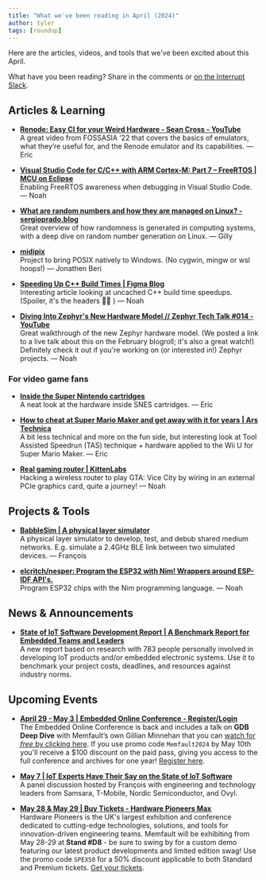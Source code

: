 ```yaml
---
title: "What we've been reading in April (2024)"
author: tyler
tags: [roundup]
---
```


<!-- excerpt start -->

Here are the articles, videos, and tools that we've been excited about this
April.

<!-- excerpt end -->

What have you been reading? Share in the comments or
[on the Interrupt Slack](https://interrupt-slack.herokuapp.com/).

## Articles & Learning

- [**Renode: Easy CI for your Weird Hardware - Sean Cross - YouTube**](https://www.youtube.com/watch?v=AuDlYbwVF0g)<br>
  A great video from FOSSASIA ’22 that covers the basics of emulators, what
  they’re useful for, and the Renode emulator and its capabilities. — Eric

- [**Visual Studio Code for C/C++ with ARM Cortex-M: Part 7 – FreeRTOS | MCU on Eclipse**](https://mcuoneclipse.com/2021/06/02/visual-studio-code-for-c-c-with-arm-cortex-m-part-7-freertos/)<br>
  Enabling FreeRTOS awareness when debugging in Visual Studio Code. — Noah

- [**What are random numbers and how they are managed on Linux? - sergioprado.blog**](https://sergioprado.blog/what-are-random-numbers-and-how-they-are-managed-on-linux/)<br>
  Great overview of how randomness is generated in computing systems, with a
  deep dive on random number generation on Linux. — Gilly

- [**midipix**](https://www.midipix.org/)<br> Project to bring POSIX natively to
  Windows. (No cygwin, mingw or wsl hoops!) — Jonathen Beri

- [**Speeding Up C++ Build Times | Figma Blog**](https://www.figma.com/blog/speeding-up-build-times/)<br>
  Interesting article looking at uncached C++ build time speedups. (Spoiler,
  it's the headers :face_exhaling: ) — Noah

- [**Diving Into Zephyr's New Hardware Model // Zephyr Tech Talk #014 - YouTube**](https://www.youtube.com/watch?v=hQC3EcFqDkc)<br>
  Great walkthrough of the new Zephyr hardware model. (We posted a link to a
  live talk about this on the February blogroll; it's also a great watch!)
  Definitely check it out if you're working on (or interested in!) Zephyr
  projects. — Noah

### For video game fans

- [**Inside the Super Nintendo cartridges**](https://fabiensanglard.net/snes_carts/index.html)<br>
  A neat look at the hardware inside SNES cartridges. — Eric

- [**How to cheat at Super Mario Maker and get away with it for years | Ars Technica**](https://arstechnica.com/gaming/2024/04/how-to-cheat-at-super-mario-maker-and-get-away-with-it-for-years/)<br>
  A bit less technical and more on the fun side, but interesting look at Tool
  Assisted Speedrun (TAS) technique + hardware applied to the Wii U for Super
  Mario Maker. — Eric

- [**Real gaming router | KittenLabs**](https://kittenlabs.de/real-gaming-router/)<br>
  Hacking a wireless router to play GTA: Vice City by wiring in an external PCIe
  graphics card, quite a journey! — Noah

## Projects & Tools

- [**BabbleSim | A physical layer simulator**](https://babblesim.github.io/)<br>
  A physical layer simulator to develop, test, and debub shared medium networks.
  E.g. simulate a 2.4GHz BLE link between two simulated devices. — François

- [**elcritch/nesper: Program the ESP32 with Nim! Wrappers around ESP-IDF API's.**](https://github.com/elcritch/nesper)<br>
  Program ESP32 chips with the Nim programming language. — Noah

## News & Announcements

- [**State of IoT Software Development Report | A Benchmark Report for Embedded Teams and Leaders**](https://memfault.com/iot-software-development-report/?utm_campaign=IoT%20Benchmark%20Report&utm_source=Interrupt&utm_medium=Roundup)<br>
  A new report based on research with 783 people personally involved in
  developing IoT products and/or embedded electronic systems. Use it to
  benchmark your project costs, deadlines, and resources against industry norms.

## Upcoming Events

- [**April 29 - May 3 | Embedded Online Conference - Register/Login**](https://embeddedonlineconference.com/register.php)<br>
  The Embedded Online Conference is back and includes a talk on **GDB Deep
  Dive** with Memfault’s own Gillian Minnehan that you can
  [watch for _free_ by clicking here](https://embeddedonlineconference.com/freesession/GDB_Deep_Dive.php).
  If you use promo code `Memfault2024` by May 10th you'll receive a $100
  discount on the paid pass, giving you access to the full conference and
  archives for one year!
  [Register here](https://embeddedonlineconference.com/register.php).

- [**May 7 | IoT Experts Have Their Say on the State of IoT Software**](https://go.memfault.com/state-of-iot-software-panel-discussion?utm_campaign=State%20of%20IoT&utm_source=Interrupt&utm_medium=Roundup)<br>
  A panel discussion hosted by François with engineering and technology leaders
  from Samsara, T-Mobile, Nordic Semiconductor, and Ovyl.

- [**May 28 & May 29 | Buy Tickets - Hardware Pioneers Max**](https://www.hardwarepioneers.com/buy-tickets)<br>
  Hardware Pioneers is the UK's largest exhibition and conference dedicated to
  cutting-edge technologies, solutions, and tools for innovation-driven
  engineering teams. Memfault will be exhibiting from May 28-29 at **Stand
  #D8** - be sure to swing by for a custom demo featuring our latest product
  developments and limited edition swag! Use the promo code `SPEX50` for a 50%
  discount applicable to both Standard and Premium tickets.
  [Get your tickets](https://www.hardwarepioneers.com/buy-tickets).
